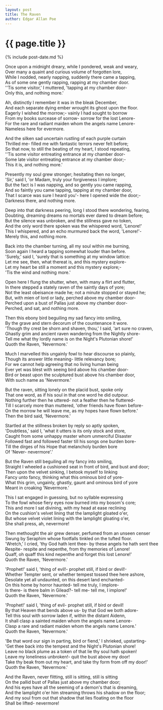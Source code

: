 ```yaml
---  
layout: post  
title: The Raven  
author: Edgar Allan Poe
---  
```

  
# {{ page.title }}  
 
{% include post-date.md %}
  
  
Once upon a midnight dreary, while I pondered, weak and weary,  
Over many a quaint and curious volume of forgotten lore,  
While I nodded, nearly napping, suddenly there came a tapping,  
As of some one gently rapping, rapping at my chamber door.  
''Tis some visitor,' I muttered, 'tapping at my chamber door\-  
Only this, and nothing more.'  
  
Ah, distinctly I remember it was in the bleak December,  
And each separate dying ember wrought its ghost upon the floor.  
Eagerly I wished the morrow;\- vainly I had sought to borrow  
From my books surcease of sorrow\- sorrow for the lost Lenore\-  
For the rare and radiant maiden whom the angels name Lenore\-  
Nameless here for evermore.  
  
And the silken sad uncertain rustling of each purple curtain  
Thrilled me\- filled me with fantastic terrors never felt before;  
So that now, to still the beating of my heart, I stood repeating,  
''Tis some visitor entreating entrance at my chamber door\-  
Some late visitor entreating entrance at my chamber door;\-  
This it is, and nothing more.'  
  
Presently my soul grew stronger; hesitating then no longer,  
'Sir,' said I, 'or Madam, truly your forgiveness I implore;  
But the fact is I was napping, and so gently you came rapping,  
And so faintly you came tapping, tapping at my chamber door,  
That I scarce was sure I heard you'\- here I opened wide the door;\-  
Darkness there, and nothing more.  
  
Deep into that darkness peering, long I stood there wondering, fearing,  
Doubting, dreaming dreams no mortals ever dared to dream before;  
But the silence was unbroken, and the stillness gave no token,  
And the only word there spoken was the whispered word, 'Lenore!'  
This I whispered, and an echo murmured back the word, 'Lenore!'\-  
Merely this, and nothing more.  
  
Back into the chamber turning, all my soul within me burning,  
Soon again I heard a tapping somewhat louder than before.  
'Surely,' said I, 'surely that is something at my window lattice:  
Let me see, then, what thereat is, and this mystery explore\-  
Let my heart be still a moment and this mystery explore;\-  
'Tis the wind and nothing more.'  
  
Open here I flung the shutter, when, with many a flirt and flutter,  
In there stepped a stately raven of the saintly days of yore;  
Not the least obeisance made he; not a minute stopped or stayed he;  
But, with mien of lord or lady, perched above my chamber door\-  
Perched upon a bust of Pallas just above my chamber door\-  
Perched, and sat, and nothing more.  
  
Then this ebony bird beguiling my sad fancy into smiling,  
By the grave and stern decorum of the countenance it wore.  
'Though thy crest be shorn and shaven, thou,' I said, 'art sure no craven,  
Ghastly grim and ancient raven wandering from the Nightly shore\-  
Tell me what thy lordly name is on the Night's Plutonian shore!'  
Quoth the Raven, 'Nevermore.'  
  
Much I marvelled this ungainly fowl to hear discourse so plainly,  
Though its answer little meaning\- little relevancy bore;  
For we cannot help agreeing that no living human being  
Ever yet was blest with seeing bird above his chamber door\-  
Bird or beast upon the sculptured bust above his chamber door,  
With such name as 'Nevermore.'  
  
But the raven, sitting lonely on the placid bust, spoke only  
That one word, as if his soul in that one word he did outpour.  
Nothing further then he uttered\- not a feather then he fluttered\-  
Till I scarcely more than muttered, 'other friends have flown before\-  
On the morrow he will leave me, as my hopes have flown before.'  
Then the bird said, 'Nevermore.'  
  
Startled at the stillness broken by reply so aptly spoken,  
'Doubtless,' said I, 'what it utters is its only stock and store,  
Caught from some unhappy master whom unmerciful Disaster  
Followed fast and followed faster till his songs one burden bore\-  
Till the dirges of his Hope that melancholy burden bore  
Of 'Never\- nevermore'.'  
  
But the Raven still beguiling all my fancy into smiling,  
Straight I wheeled a cushioned seat in front of bird, and bust and door;  
Then upon the velvet sinking, I betook myself to linking  
Fancy unto fancy, thinking what this ominous bird of yore\-  
What this grim, ungainly, ghastly, gaunt and ominous bird of yore  
Meant in croaking 'Nevermore.'  
  
This I sat engaged in guessing, but no syllable expressing  
To the fowl whose fiery eyes now burned into my bosom's core;  
This and more I sat divining, with my head at ease reclining  
On the cushion's velvet lining that the lamplight gloated o'er,  
But whose velvet violet lining with the lamplight gloating o'er,  
She shall press, ah, nevermore!  
  
Then methought the air grew denser, perfumed from an unseen censer  
Swung by Seraphim whose footfalls tinkled on the tufted floor.  
'Wretch,' I cried, 'thy God hath lent thee\- by these angels he hath sent thee  
Respite\- respite and nepenthe, from thy memories of Lenore!  
Quaff, oh quaff this kind nepenthe and forget this lost Lenore!'  
Quoth the Raven, 'Nevermore.'  
  
'Prophet!' said I, 'thing of evil!\- prophet still, if bird or devil!\-  
Whether Tempter sent, or whether tempest tossed thee here ashore,  
Desolate yet all undaunted, on this desert land enchanted\-  
On this home by horror haunted\- tell me truly, I implore\-  
Is there\- is there balm in Gilead?\- tell me\- tell me, I implore!'  
Quoth the Raven, 'Nevermore.'  
  
'Prophet!' said I, 'thing of evil\- prophet still, if bird or devil!  
By that Heaven that bends above us\- by that God we both adore\-  
Tell this soul with sorrow laden if, within the distant Aidenn,  
It shall clasp a sainted maiden whom the angels name Lenore\-  
Clasp a rare and radiant maiden whom the angels name Lenore.'  
Quoth the Raven, 'Nevermore.'  
  
'Be that word our sign in parting, bird or fiend,' I shrieked, upstarting\-  
'Get thee back into the tempest and the Night's Plutonian shore!  
Leave no black plume as a token of that lie thy soul hath spoken!  
Leave my loneliness unbroken!\- quit the bust above my door!  
Take thy beak from out my heart, and take thy form from off my door!'  
Quoth the Raven, 'Nevermore.'  
  
And the Raven, never flitting, still is sitting, still is sitting  
On the pallid bust of Pallas just above my chamber door;  
And his eyes have all the seeming of a demon's that is dreaming,  
And the lamplight o'er him streaming throws his shadow on the floor;  
And my soul from out that shadow that lies floating on the floor  
Shall be lifted\- nevermore! 